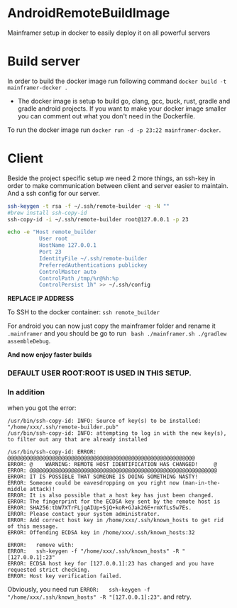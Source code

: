 # AndroidRemoteBuildImage


Mainframer setup in docker to easily deploy it on all powerful servers

# Build server
In order to build the docker image run following command `docker build -t mainframer-docker .`
  * The docker image is setup to build go, clang, gcc, buck, rust, gradle and gradle android projects. If you want to make your docker image smaller you can comment out what you don't need in the Dockerfile.

  To run the docker image run `docker run -d -p 23:22 mainframer-docker`.

# Client

Beside the project specific setup we need 2 more things, an ssh-key in order to make communication between client and server easier to maintain. And a ssh config for our server.

  ```bash
  ssh-keygen -t rsa -f ~/.ssh/remote-builder -q -N ""
  #brew install ssh-copy-id
  ssh-copy-id -i ~/.ssh/remote-builder root@127.0.0.1 -p 23

  echo -e "Host remote_builder
            User root 
            HostName 127.0.0.1 
            Port 23 
            IdentityFile ~/.ssh/remote-builder 
            PreferredAuthentications publickey 
            ControlMaster auto 
            ControlPath /tmp/%r@%h:%p 
            ControlPersist 1h" >> ~/.ssh/config
  ```
  **REPLACE IP ADDRESS**

To SSH to the docker container: `ssh remote_builder`

For android you can now just copy the mainframer folder and rename it `.mainframer` and you should be go to run ` bash ./mainframer.sh ./gradlew assembleDebug`.

**And now enjoy faster builds**

### DEFAULT USER ROOT:ROOT IS USED IN THIS SETUP.


### In addition
when you got the error:
```
/usr/bin/ssh-copy-id: INFO: Source of key(s) to be installed: "/home/xxx/.ssh/remote-builder.pub"
/usr/bin/ssh-copy-id: INFO: attempting to log in with the new key(s), to filter out any that are already installed

/usr/bin/ssh-copy-id: ERROR: @@@@@@@@@@@@@@@@@@@@@@@@@@@@@@@@@@@@@@@@@@@@@@@@@@@@@@@@@@@
ERROR: @    WARNING: REMOTE HOST IDENTIFICATION HAS CHANGED!     @
ERROR: @@@@@@@@@@@@@@@@@@@@@@@@@@@@@@@@@@@@@@@@@@@@@@@@@@@@@@@@@@@
ERROR: IT IS POSSIBLE THAT SOMEONE IS DOING SOMETHING NASTY!
ERROR: Someone could be eavesdropping on you right now (man-in-the-middle attack)!
ERROR: It is also possible that a host key has just been changed.
ERROR: The fingerprint for the ECDSA key sent by the remote host is
ERROR: SHA256:tbW7XTrFLjqAIUp+SjQ+koR+GJak26E+rmXfLs5w7Es.
ERROR: Please contact your system administrator.
ERROR: Add correct host key in /home/xxx/.ssh/known_hosts to get rid of this message.
ERROR: Offending ECDSA key in /home/xxx/.ssh/known_hosts:32

ERROR:   remove with:
ERROR:   ssh-keygen -f "/home/xxx/.ssh/known_hosts" -R "[127.0.0.1]:23"
ERROR: ECDSA host key for [127.0.0.1]:23 has changed and you have requested strict checking.
ERROR: Host key verification failed.
```
Obviously, you need run `ERROR:   ssh-keygen -f "/home/xxx/.ssh/known_hosts" -R "[127.0.0.1]:23"`. and retry.